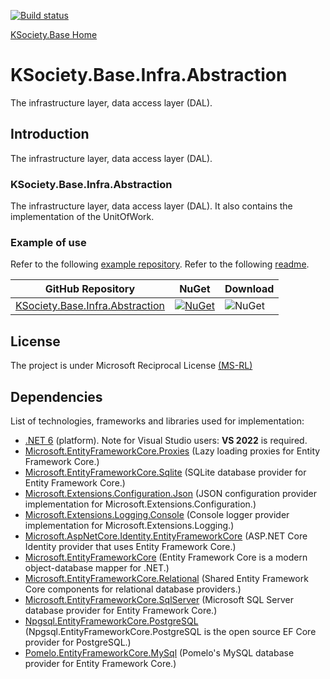 [![Build status](https://ci.appveyor.com/api/projects/status/svxutqmffkucfp0r?svg=true)](https://ci.appveyor.com/project/maniglia/ksociety-base)

[KSociety.Base Home](https://github.com/K-Society/KSociety.Base)

# KSociety.Base.Infra.Abstraction

The infrastructure layer, data access layer (DAL).

## Introduction

The infrastructure layer, data access layer (DAL).

### KSociety.Base.Infra.Abstraction
The infrastructure layer, data access layer (DAL).
It also contains the implementation of the UnitOfWork.

### Example of use
Refer to the following [example repository](https://github.com/K-Society/KSociety.Example).
Refer to the following [readme](https://github.com/K-Society/KSociety.Example/tree/master/docs/KSociety.Example.Infra.DataAccess).


| GitHub Repository | NuGet | Download |
| ------------- | ------------- | ------------- |
| [KSociety.Base.Infra.Abstraction](https://github.com/K-Society/KSociety.Base/tree/master/Src/01/KSociety.Base.Infra.Abstraction) | [![NuGet](https://img.shields.io/nuget/v/KSociety.Base.Infra.Abstraction)](https://www.nuget.org/packages/KSociety.Base.Infra.Abstraction) | ![NuGet](https://img.shields.io/nuget/dt/KSociety.Base.Infra.Abstraction) |

## License
The project is under Microsoft Reciprocal License [(MS-RL)](http://www.opensource.org/licenses/MS-RL)

## Dependencies

List of technologies, frameworks and libraries used for implementation:

- [.NET 6](https://dotnet.microsoft.com/download/dotnet/6.0) (platform). Note for Visual Studio users: **VS 2022** is required.
- [Microsoft.EntityFrameworkCore.Proxies](https://www.nuget.org/packages/Microsoft.EntityFrameworkCore.Proxies) (Lazy loading proxies for Entity Framework Core.)
- [Microsoft.EntityFrameworkCore.Sqlite](https://www.nuget.org/packages/Microsoft.EntityFrameworkCore.Sqlite) (SQLite database provider for Entity Framework Core.)
- [Microsoft.Extensions.Configuration.Json](https://www.nuget.org/packages/Microsoft.Extensions.Configuration.Json) (JSON configuration provider implementation for Microsoft.Extensions.Configuration.)
- [Microsoft.Extensions.Logging.Console](https://www.nuget.org/packages/Microsoft.Extensions.Logging.Console) (Console logger provider implementation for Microsoft.Extensions.Logging.)
- [Microsoft.AspNetCore.Identity.EntityFrameworkCore](https://www.nuget.org/packages/Microsoft.AspNetCore.Identity.EntityFrameworkCore) (ASP.NET Core Identity provider that uses Entity Framework Core.)
- [Microsoft.EntityFrameworkCore](https://www.nuget.org/packages/Microsoft.EntityFrameworkCore) (Entity Framework Core is a modern object-database mapper for .NET.)
- [Microsoft.EntityFrameworkCore.Relational](https://www.nuget.org/packages?q=Microsoft.EntityFrameworkCore.Relational) (Shared Entity Framework Core components for relational database providers.)
- [Microsoft.EntityFrameworkCore.SqlServer](https://www.nuget.org/packages/Microsoft.EntityFrameworkCore.SqlServer) (Microsoft SQL Server database provider for Entity Framework Core.)
- [Npgsql.EntityFrameworkCore.PostgreSQL](https://www.nuget.org/packages/Npgsql.EntityFrameworkCore.PostgreSQL) (Npgsql.EntityFrameworkCore.PostgreSQL is the open source EF Core provider for PostgreSQL.)
- [Pomelo.EntityFrameworkCore.MySql](https://www.nuget.org/packages/Pomelo.EntityFrameworkCore.MySql) (Pomelo's MySQL database provider for Entity Framework Core.)